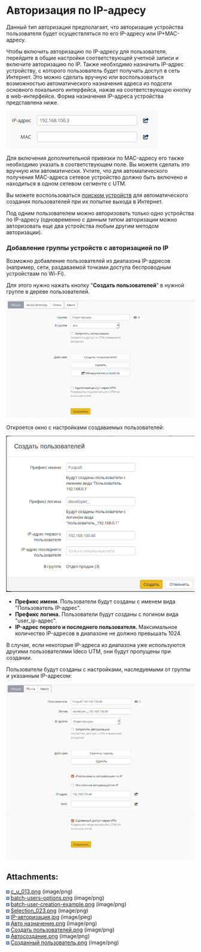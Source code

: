 # Авторизация по IP-адресу

Данный тип авторизации предполагает, что авторизация устройства
пользователя будет осуществляться по его IP-адресу или
IP+MAC-адресу.

Чтобы включить авторизацию по IP-адресу для пользователя, перейдите в
общие настройки соответствующей учетной записи и включите авторизацию
по IP. Также необходимо назначить IP-адрес устройству, с которого
пользователь будет получать доступ в сеть Интернет. Это можно
сделать вручную или воспользоваться возможностью автоматического
назначения адреса из подсети основного локального интерфейса, нажав
на соответствующую кнопку в web-интерфейсе. Форма назначения IP-адреса
устройства представлена ниже.

![](attachments/1278073/11436157.png)

Для включения дополнительной привязки по MAC-адресу его также необходимо
указать в соответствующем поле. Вы можете сделать это вручную или
автоматически. Учтите, что для автоматического получения
MAC-адреса сетевое устройство должно быть включено и находиться в
одном сетевом сегменте с UTM.

Вы можете воспользоваться [поиском устройств](Обнаружение_устройств) для
автоматического создания пользователей при их попытке выхода в Интернет.

Под одним пользователем можно авторизовать только одно устройства по
IP-адресу (одновременно с данным типом авторизации можно авторизовать
еще два устройства любым другим методом авторизации).

### Добавление группы устройств с авторизацией по IP

Возможно добавление пользователей из диапазона IP-адресов (например,
сети, раздаваемой точками доступа беспроводным устройствам по
Wi-Fi).

Для этого нужно нажать кнопку "**Создать пользователей**" в нужной
группе в дереве пользователей.

![](attachments/1278073/11436159.png)

Откроется окно с настройками создаваемых пользователей:

![](attachments/1278073/11436161.png)

  - **Префикс имени**. Пользователи будут созданы с именем вида
    "Пользователь IP-адрес".
  - **Префикс логина.** Пользователи будут созданы с логином вида
    "user\_ip-адрес".
  - **IP-адрес первого и последнего пользователя.** Максимальное
    количество IP-адресов в диапазоне не должно превышать 1024.

В случае, если некоторые IP-адреса из диапазона уже используются другими
пользователями Ideco UTM, они будут пропущены при создании.

Пользователи будут созданы с настройками, наследуемыми от группы и
указанным IP-адресом:

![](attachments/1278073/11436163.png)

<div class="pageSectionHeader">

## Attachments:

</div>

<div class="greybox" data-align="left">

![](images/icons/bullet_blue.gif)
[c\_u\_013.png](attachments/1278073/1441869.png) (image/png)  
![](images/icons/bullet_blue.gif)
[batch-users-options.png](attachments/1278073/5472432.png) (image/png)  
![](images/icons/bullet_blue.gif)
[batch-user-creation-example.png](attachments/1278073/5472434.png)
(image/png)  
![](images/icons/bullet_blue.gif)
[Selection\_023.png](attachments/1278073/5472435.png) (image/png)  
![](images/icons/bullet_blue.gif)
[IP-авторизация.jpg](attachments/1278073/6587153.jpg)
(image/jpeg)  
![](images/icons/bullet_blue.gif) [Авто
назначение.png](attachments/1278073/11436157.png)
(image/png)  
![](images/icons/bullet_blue.gif) [Создать
пользователей.png](attachments/1278073/11436159.png)
(image/png)  
![](images/icons/bullet_blue.gif)
[Автосоздание.png](attachments/1278073/11436161.png)
(image/png)  
![](images/icons/bullet_blue.gif) [Созданный
пользователь.png](attachments/1278073/11436163.png)
(image/png)  

</div>
